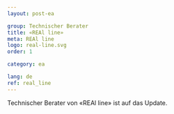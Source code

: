 ```yaml
---
layout: post-ea

group: Technischer Berater
title: «REAl line»
meta: REAl line
logo: real-line.svg
order: 1

category: ea

lang: de
ref: real_line
---
```


Technischer Berater von «REAl line» ist auf das Update.